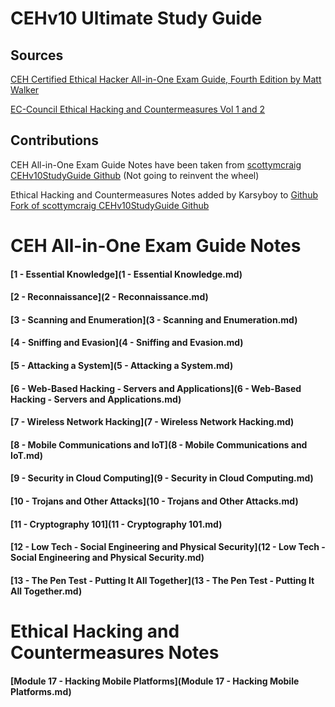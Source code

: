 # CEHv10 Ultimate Study Guide

## **Sources**
 [CEH Certified Ethical Hacker All-in-One Exam Guide, Fourth Edition by Matt Walker](https://www.amazon.com/gp/product/126045455X/ref=ppx_yo_dt_b_asin_title_o02_s00?ie=UTF8&psc=1)

[EC-Council Ethical Hacking and Countermeasures Vol 1 and 2](https://store.eccouncil.org/product/cehv10-courseware/)

## **Contributions**
CEH All-in-One Exam Guide Notes have been taken from [scottymcraig CEHv10StudyGuide Github](https://github.com/scottymcraig/CEHv10StudyGuide) (Not going to reinvent the wheel)

Ethical Hacking and Countermeasures Notes added by Karsyboy to [Github Fork of scottymcraig CEHv10StudyGuide Github](https://github.com/karsyboy/CEHv10StudyGuide)

# **CEH All-in-One Exam Guide Notes**

#### [1 - Essential Knowledge](1 - Essential Knowledge.md)

#### [2 - Reconnaissance](2 - Reconnaissance.md)

#### [3 - Scanning and Enumeration](3 - Scanning and Enumeration.md)

#### [4 - Sniffing and Evasion](4 - Sniffing and Evasion.md)

#### [5 - Attacking a System](5 - Attacking a System.md)

#### [6 - Web-Based Hacking - Servers and Applications](6 - Web-Based Hacking - Servers and Applications.md)

#### [7 - Wireless Network Hacking](7 - Wireless Network Hacking.md)

#### [8 - Mobile Communications and IoT](8 - Mobile Communications and IoT.md)

#### [9 - Security in Cloud Computing](9 - Security in Cloud Computing.md)

#### [10 - Trojans and Other Attacks](10 - Trojans and Other Attacks.md)

#### [11 - Cryptography 101](11 - Cryptography 101.md)

#### [12 - Low Tech - Social Engineering and Physical Security](12 - Low Tech - Social Engineering and Physical Security.md)

#### [13 - The Pen Test - Putting It All Together](13 - The Pen Test - Putting It All Together.md)

# **Ethical Hacking and Countermeasures Notes**

#### [Module 17 - Hacking Mobile Platforms](Module 17 - Hacking Mobile Platforms.md)